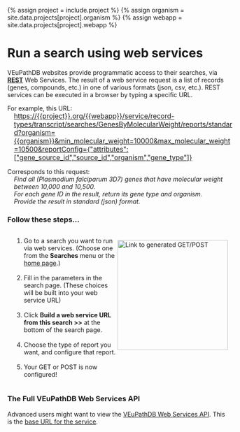 <style>
.container {
  display: flex;
}
#col-1 {
  flex: 2; margin-left: 1em;
}
#col-2 {
  flex: 1; margin-left: 0;
}
</style>

{% assign project  = include.project %}
{% assign organism  = site.data.projects[project].organism %}
{% assign webapp  = site.data.projects[project].webapp %}

<!-- display wdkModel introduction text -->
<h1>Run a search using web services</h1>

<div class="static-content">

<p>
VEuPathDB websites provide programmatic access to their searches, via <a href="http://www.ics.uci.edu/~fielding/pubs/dissertation/top.htm"><b>REST</b></a> Web Services. 
The result of a web service request is a list of records (genes, compounds, etc.) in one of various formats (json, csv, etc.).
REST services can be executed in a browser by typing a specific URL. 
</p>

<p>
For example, this URL:
<br><span style="position:relative;left:15px;font-size:110%">
<a href='/a/service/record-types/transcript/searches/GenesByMolecularWeight/reports/standard?organism={{organism}}&min_molecular_weight=10000&max_molecular_weight=10500&reportConfig={"attributes":["gene_source_id","source_id","organism","gene_type"]}'>https://{{project}}.org/{{webapp}}/service/record-types/transcript/searches/GenesByMolecularWeight/reports/standard?organism={{organism}}&min_molecular_weight=10000&max_molecular_weight=10500&reportConfig={"attributes":["gene_source_id","source_id","organism","gene_type"]}</a></span>
</p>

<p>Corresponds to this request: 
<br><span style="font-style:italic;position:relative;left:15px;">
Find all (Plasmodium falciparum 3D7) genes that have molecular weight between 10,000 and 10,500. 
<br>For each gene ID in the result, return its gene type and organism.
<br>Provide the result in standard (json) format.
</span>
</p>

<h3>Follow these steps...</h3>
<div class="container">
  <ol id="col-1">
    <li>Go to a search you want to run via web services. (Choose one from the <b>Searches</b> menu or the <a href="/">home page</a>.)</li> 
    <br>
    <li>Fill in the parameters in the search page.  (These choices will be built into your web service URL)</li>
    <br>
    <li>Click <b>Build a web service URL from this search >></b> at the bottom of the search page.</li>
    <br>
    <li>Choose the type of report you want, and configure that report.</li>
    <br>
    <li>Your GET or POST is now configured!</li>
  </ol>
  <div id="col-2">
    <img style="width: 18em; margin-top: 1.5em;" src="{{ "/assets/images/webservices-linkto.png" | absolute_url }}" alt="Link to generated GET/POST "  />
  </div>
</div>

<h3>The Full VEuPathDB Web Services API</h3>
Advanced users might want to view the <a href="/service-api.html">VEuPathDB Web Services API</a>.  
This is the <a href="/a/service">base URL for the service</a>.

</div>

